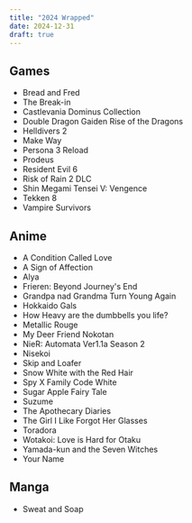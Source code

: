 ```yaml
---
title: "2024 Wrapped"
date: 2024-12-31
draft: true
---
```


## Games

- Bread and Fred
- The Break-in
- Castlevania Dominus Collection
- Double Dragon Gaiden Rise of the Dragons
- Helldivers 2
- Make Way
- Persona 3 Reload
- Prodeus
- Resident Evil 6
- Risk of Rain 2 DLC
- Shin Megami Tensei V: Vengence
- Tekken 8
- Vampire Survivors

## Anime

- A Condition Called Love
- A Sign of Affection
- Alya
- Frieren: Beyond Journey's End
- Grandpa nad Grandma Turn Young Again
- Hokkaido Gals
- How Heavy are the dumbbells you life?
- Metallic Rouge
- My Deer Friend Nokotan
- NieR: Automata Ver1.1a Season 2
- Nisekoi
- Skip and Loafer
- Snow White with the Red Hair
- Spy X Family Code White
- Sugar Apple Fairy Tale
- Suzume
- The Apothecary Diaries
- The Girl I Like Forgot Her Glasses
- Toradora
- Wotakoi: Love is Hard for Otaku
- Yamada-kun and the Seven Witches
- Your Name

## Manga

- Sweat and Soap
